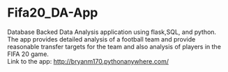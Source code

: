 # Fifa20_DA-App
Database Backed Data Analysis application using flask,SQL, and python.
The app  provides detailed analysis of a football team and provide reasonable transfer targets for the team and also analysis of players in the FIFA 20 game.
<br> Link to the app: http://bryanm170.pythonanywhere.com/
